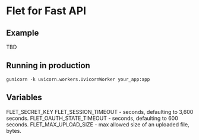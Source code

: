 # Flet for Fast API

## Example

TBD

## Running in production

```
gunicorn -k uvicorn.workers.UvicornWorker your_app:app
```

## Variables

FLET_SECRET_KEY
FLET_SESSION_TIMEOUT - seconds, defaulting to 3,600 seconds.
FLET_OAUTH_STATE_TIMEOUT - seconds, defaulting to 600 seconds.
FLET_MAX_UPLOAD_SIZE - max allowed size of an uploaded file, bytes.